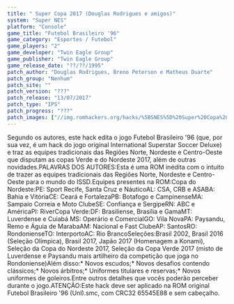```yaml
---
title: " Super Copa 2017 (Douglas Rodrigues e amigos)"
system: "Super NES"
platform: "Console"
game_title: "Futebol Brasileiro '96"
game_category: "Esportes / Futebol"
game_players: "2"
game_developer: "Twin Eagle Group"
game_publisher: "Twin Eagle Group"
game_release_date: "??/??/1995"
patch_author: "Douglas Rodrigues, Breno Peterson e Matheus Duarte"
patch_group: "Nenhum"
patch_site: ""
patch_version: "???"
patch_release: "13/07/2017"
patch_type: "IPS"
patch_progress: "???"
patch_images: ["//img.romhackers.org/hacks/%5BSNES%5D%20Super%20Copa%202017%20-%20Douglas%20Rodrigues%20e%20amigos%20-%201.png","//img.romhackers.org/hacks/%5BSNES%5D%20Super%20Copa%202017%20-%20Douglas%20Rodrigues%20e%20amigos%20-%202.png","//img.romhackers.org/hacks/%5BSNES%5D%20Super%20Copa%202017%20-%20Douglas%20Rodrigues%20e%20amigos%20-%203.png"]
---
```

Segundo os autores, este hack edita o jogo Futebol Brasileiro '96 (que, por sua vez, é um hack do jogo original International Superstar Soccer Deluxe) e traz as equipes tradicionais das Regiões Norte, Nordeste e Centro-Oeste que disputam as copas Verde e do Nordeste 2017, além de outras novidades.PALAVRAS DOS AUTORES:Esta é uma ROM inédita com o intuito de trazer as equipes tradicionais das Regiões Norte, Nordeste e Centro-Oeste para o mundo do ISSD.Equipes presentes na ROM:Copa do Nordeste:PE: Sport Recife, Santa Cruz e NáuticoAL: CSA, CRB e ASABA: Bahia e VitóriaCE: Ceará e FortalezaPB: Botafogo e CampinenseMA: Sampaio Correia e Moto ClubeSE: Confiança e SergipeRN: ABC e AméricaPI: RiverCopa Verde:DF: Brasiliense, Brasília e GamaMT: Luverdense e Cuiabá MS: Operário e ComercialGO: Vila NovaPA: Paysandu, Remo e Águia de MarabaAM: Nacional e Fast ClubeAP: SantosRO: RondonienseTO: InterportoAC: Rio BrancoSeleções:Brasil 2002, Brasil 2016 (Seleção Olímpica), Brasil 2017, Japão 2017 (Homenagem a Konami), Seleção da Copa do Nordeste 2017, Seleção da Copa Verde 2017 (misto de Luverdense e Paysandu mais artilheiro da competição que joga no Rondoniense)Além disso:* Novos escudos;* Novos desafios contendo clássicos;* Novos árbitros;* Uniformes titulares e reservas;* Novos uniformes de goleiros.Entre outros detalhes que vocês poderão perceber durante o jogo.ATENÇÃO:Este hack deve ser aplicado na ROM original Futebol Brasileiro '96 (Unl).smc, com CRC32 65545E88 e sem cabeçalho.